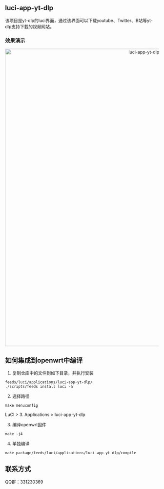 ## luci-app-yt-dlp
该项目是yt-dlp的luci界面，通过该界面可以下载youtube、Twitter、B站等yt-dlp支持下载的视频网站。

### 效果演示

<div align="center">
<a href="https://www.bilibili.com/video/BV1jx421U7h4/?vd_source=b303f6e8e0ed18809d8752d41ab1de7d">
	<img width="972" alt="luci-app-yt-dlp_intro_video" src="luci-app-yt-dlp_intr.png">
</a>
</div>


## 如何集成到openwrt中编译

1. 复制仓库中的文件到如下目录，并执行安装

```
feeds/luci/applications/luci-app-yt-dlp/
./scripts/feeds install luci -a
```

2. 选择路径

`make menuconfig`

LuCI > 3. Applications > luci-app-yt-dlp

3. 编译openwrt固件

```
make -j4
```

4. 单独编译

```
make package/feeds/luci/applications/luci-app-yt-dlp/compile
```

## 联系方式

QQ群：331230369 
